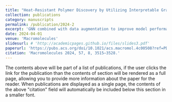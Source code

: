 ```yaml
---
title: "Heat-Resistant Polymer Discovery by Utilizing Interpretable Graph Neural Network with Small Data"
collection: publications
category: manuscripts
permalink: /publication/2024-2
excerpt: 'GNN combined with data augmentation to improve model performance.'
date: 2024-04-01
venue: 'Macromolecules'
slidesurl: # 'http://academicpages.github.io/files/slides3.pdf'
paperurl: 'https://pubs.acs.org/doi/10.1021/acs.macromol.4c00508?ref=PDF'
citation: 'Macromolecules 2024, 57, 8, 3515–3528.'
---
```


The contents above will be part of a list of publications, if the user clicks the link for the publication than the contents of section will be rendered as a full page, allowing you to provide more information about the paper for the reader. When publications are displayed as a single page, the contents of the above "citation" field will automatically be included below this section in a smaller font.
